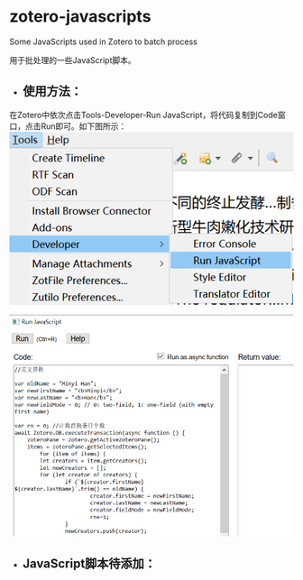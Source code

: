 # zotero-javascripts
Some JavaScripts used in Zotero to batch process

用于批处理的一些JavaScript脚本。

* ## 使用方法：
在Zotero中依次点击Tools-Developer-Run JavaScript，将代码复制到Code窗口，点击Run即可。如下图所示：
![运行JavaScript](.\\img\\runJS.png)

![运行JavaScript代码窗口](img/runJSCode.png)

* ## JavaScript脚本待添加：
